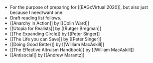 - For the purpose of preparing for [[EAGxVirtual 2020]], but also just because I need/want one.
- Draft reading list follows.
- [[Anarchy in Action]] by [[Colin Ward]]
- [[Utopia for Realists]] by [[Rutger Bregman]]
- [[The Expanding Circle]] by [[Peter Singer]]
- [[The Life you can Save]] by [[Peter Singer]]
- [[Doing Good Better]] by [[William MacAskill]]
- [[The Effective Altruism Handbook]] by [[William MacAskill]]
- [[Antisocial]] by [[Andrew Marantz]]
